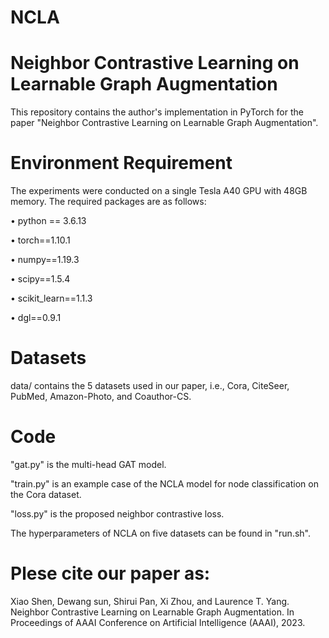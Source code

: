 # NCLA
Neighbor Contrastive Learning on Learnable Graph Augmentation
====
This repository contains the author's implementation in PyTorch for the paper "Neighbor Contrastive Learning on Learnable Graph Augmentation".

Environment Requirement
===
The experiments were conducted on a single Tesla A40 GPU with 48GB memory. The required packages are as follows:

•	python == 3.6.13

•	torch==1.10.1	

•	numpy==1.19.3

•	scipy==1.5.4

•	scikit_learn==1.1.3

•	dgl==0.9.1


Datasets
===
data/ contains the 5 datasets used in our paper, i.e., Cora, CiteSeer, PubMed, Amazon-Photo, and Coauthor-CS.


Code
===
"gat.py" is the multi-head GAT model.

"train.py" is an example case of the NCLA model for node classification on the Cora dataset.

"loss.py" is the proposed neighbor contrastive loss.

The hyperparameters of NCLA on five datasets can be found in "run.sh".

Plese cite our paper as:
===
Xiao Shen, Dewang sun, Shirui Pan, Xi Zhou, and Laurence T. Yang. Neighbor Contrastive Learning on Learnable Graph Augmentation. In Proceedings of AAAI Conference on Artificial Intelligence (AAAI), 2023.

